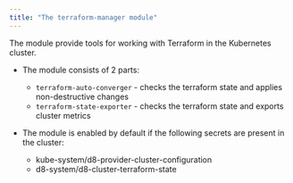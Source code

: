 ```yaml
---
title: "The terraform-manager module"
---
```


The module provide tools for working with Terraform in the Kubernetes cluster.

* The module consists of 2 parts:
  * `terraform-auto-converger` - checks the terraform state and applies non-destructive changes
  * `terraform-state-exporter` - checks the terraform state and exports cluster metrics

* The module is enabled by default if the following secrets are present in the cluster:
    * kube-system/d8-provider-cluster-configuration
    * d8-system/d8-cluster-terraform-state

